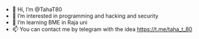 - 👋 Hi, I’m @TahaT80
- 👀 I’m interested in programming and hacking and security
- 🌱 I’m learning BME in Raja uni
- 📫 You can contact me by telegram with the idea https://t.me/taha_t_80

<!---
TahaT80/TahaT80 is a ✨ special ✨ repository because its `README.md` (this file) appears on your GitHub profile.
You can click the Preview link to take a look at your changes.
--->
